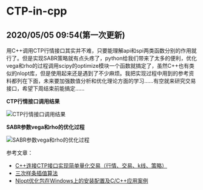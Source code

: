 # CTP-in-cpp
  
## 2020/05/05 09:54(第一次更新)
用C++调用CTP行情接口其实并不难，只要能理解api和spi两类函数分别的作用就行了。但是实现SABR策略就有点头疼了，python给我们带来了太多的便利，优化vega和rho的过程调用scipy的optimize模块一个函数就搞定了，虽然C++也有类似的nlopt库，但是使用起来还是遇到了不少麻烦。我把实现过程中用到的参考资料都列在下面，未来要加强数值分析和优化理论方面的学习……有空就来研究交易接口，希望下周结束前能搞定……  
  
__CTP行情接口调用结果__
  
![CTP行情接口调用结果](https://github.com/yuba316/CTP-in-cpp/blob/master/%E5%9B%BE%E7%89%87/CTP%E8%A1%8C%E6%83%85%E6%8E%A5%E5%8F%A3.png)
  
__SABR参数vega和rho的优化过程__
  
![SABR参数vega和rho的优化过程](https://github.com/yuba316/CTP-in-cpp/blob/master/%E5%9B%BE%E7%89%87/SABR%E6%AF%8F%E6%97%A5%E6%9C%80%E4%BC%98%E5%8C%96vega%E3%80%81rho%E7%B3%BB%E6%95%B0.png)
  
参考文章：
- [C++连接CTP接口实现简单量化交易（行情、交易、k线、策略）](https://blog.csdn.net/u012234115/article/details/70195889)
- [三次样条插值算法](https://www.cnblogs.com/yabin/p/6426849.html)
- [Nlopt优化包在Windows上的安装配置及C/C++应用案例](https://blog.csdn.net/u014571489/article/details/79344676/)
